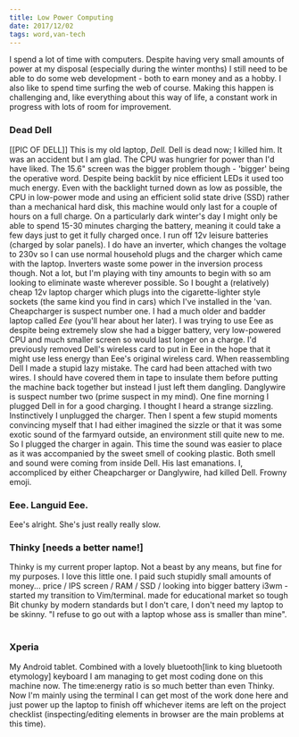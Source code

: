 ```yaml
---
title: Low Power Computing
date: 2017/12/02
tags: word,van-tech
---
```


I spend a lot of time with computers. Despite having very small amounts of power at my disposal (especially during the winter months) I still need to be able to do some web development - both to earn money and as a hobby. I also like to spend time surfing the web of course. Making this happen is challenging and, like everything about this way of life, a constant work in progress with lots of room for improvement. 

### Dead Dell

[[PIC OF DELL]] This is my old laptop, _Dell._ Dell is dead now; I killed him. It was an accident but I am glad. The CPU was hungrier for power than I'd have liked. The 15.6" screen was the bigger problem though - 'bigger' being the operative word. Despite being backlit by nice efficient LEDs it used too much energy. Even with the backlight turned down as low as possible, the CPU in low-power mode and using an efficient solid state drive (SSD) rather than a mechanical hard disk, this machine would only last for a couple of hours on a full charge. On a particularly dark winter's day I might only be able to spend 15-30 minutes charging the battery, meaning it could take a few days just to get it fully charged once. I run off 12v leisure batteries (charged by solar panels). I do have an inverter, which changes the voltage to 230v so I can use normal household plugs and the charger which came with the laptop. Inverters waste some power in the inversion process though. Not a lot, but I'm playing with tiny amounts to begin with so am looking to eliminate waste wherever possible. So I bought a (relatively) cheap 12v laptop charger which plugs into the cigarette-lighter style sockets (the same kind you find in cars) which I've installed in the 'van. Cheapcharger is suspect number one. I had a much older and badder laptop called _Eee_ (you'll hear about her later). I was trying to use Eee as despite being extremely slow she had a bigger battery, very low-powered CPU and much smaller screen so would last longer on a charge. I'd previously removed Dell's wireless card to put in Eee in the hope that it might use less energy than Eee's original wireless card. When reassembling Dell I made a stupid lazy mistake. The card had been attached with two wires. I should have covered them in tape to insulate them before putting the machine back together but instead I just left them dangling. Danglywire is suspect number two (prime suspect in my mind). One fine morning I plugged Dell in for a good charging. I thought I heard a strange sizzling. Instinctively I unplugged the charger. Then I spent a few stupid moments convincing myself that I had either imagined the sizzle or that it was some exotic sound of the farmyard outside, an environment still quite new to me. So I plugged the charger in again. This time the sound was easier to place as it was accompanied by the sweet smell of cooking plastic. Both smell and sound were coming from inside Dell. His last emanations. I, accompliced by either Cheapcharger or Danglywire, had killed Dell. Frowny emoji. 

### Eee. Languid Eee.

Eee's alright. She's just really really slow. 

### Thinky [needs a better name!]

Thinky is my current proper laptop. Not a beast by any means, but fine for my purposes. I love this little one. I paid such stupidly small amounts of money... price / IPS screen / RAM / SSD / looking into bigger battery i3wm - started my transition to Vim/terminal. made for educational market so tough Bit chunky by modern standards but I don't care, I don't need my laptop to be skinny. "I refuse to go out with a laptop whose ass is smaller than mine".  

### Xperia

My Android tablet. Combined with a lovely bluetooth[link to king bluetooth etymology] keyboard I am managing to get most coding done on this machine now. The time:energy ratio is so much better than even Thinky. Now I'm mainly using the terminal I can get most of the work done here and just power up the laptop to finish off whichever items are left on the project checklist (inspecting/editing elements in browser are the main problems at this time).
